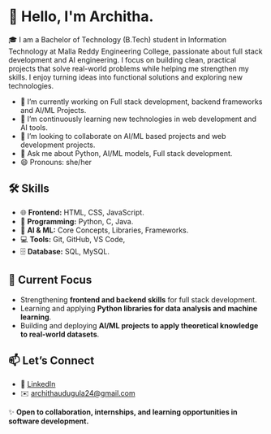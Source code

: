 # 👋 Hello, I'm Architha.

🎓 I am a Bachelor of Technology (B.Tech) student in Information Technology at Malla Reddy Engineering College, passionate about full stack development and AI engineering. I focus on building clean, practical projects that solve real-world problems while helping me strengthen my skills.
I enjoy turning ideas into functional solutions and exploring new technologies.

- 🔭 I’m currently working on Full stack development, backend frameworks and AI/ML Projects.
- 🌱 I’m continuously learning new technologies in web development and AI tools.
- 👯 I’m looking to collaborate on AI/ML based projects and web development projects.
- 💬 Ask me about Python, AI/ML models, Full stack development.
- 😄 Pronouns: she/her

## 🛠️ Skills

- 🌐 **Frontend:** HTML, CSS, JavaScript.
- 🐍 **Programming:** Python, C, Java.
- 🤖 **AI & ML:** Core Concepts, Libraries, Frameworks.
- 💻 **Tools:** Git, GitHub, VS Code, 
- 🗄️ **Database:**  SQL, MySQL.

## 📌 Current Focus

- Strengthening **frontend and backend skills** for full stack development.
- Learning and applying **Python libraries for data analysis and machine learning**.
- Building and deploying **AI/ML projects to apply theoretical knowledge to real-world datasets**.

## 📫 Let’s Connect

- 💼 [LinkedIn](https://www.linkedin.com/in/udugula-architha)
- ✉️ [archithaudugula24@gmail.com](mailto:archithaudugula24@gmail.com)

✨ **Open to collaboration, internships, and learning opportunities in software development.**
